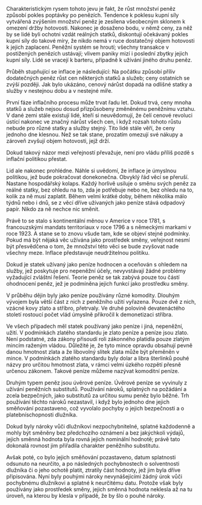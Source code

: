 Charakteristickým rysem tohoto jevu je fakt, že růst množství peněz způsobí pokles poptávky po penězích. Tendence k poklesu kupní síly vytvářená zvýšením množství peněz je zesílena všeobecným sklonem k omezení držby hotovosti. Nakonec je dosaženo bodu, v němž ceny, za něž by se lidé byli ochotni vzdát reálných statků, diskontují očekávaný pokles kupní síly do takové míry, že nikdo nemá v ruce dostatečný objem hotovosti k jejich zaplacení. Peněžní systém se hroutí; všechny transakce v postižených penězích ustávají; vlivem paniky mizí i poslední zbytky jejich kupní síly. Lidé se vracejí k barteru, případně k užívání jiného druhu peněz.

Průběh stupňující se inflace je následující: Na počátku způsobí příliv dodatečných peněz růst cen některých statků a služeb; ceny ostatních se zvýší později. Jak bylo ukázáno, cenový nárůst dopadá na odlišné statky a služby v nestejnou dobu a v nestejné míře.

První fáze inflačního procesu může trvat řadu let. Dokud trvá, ceny mnoha statků a služeb nejsou dosud přizpůsobeny změněnému peněžnímu vztahu. V dané zemi stále existují lidé, kteří si neuvědomují, že čelí cenové revoluci ústící nakonec ve značný nárůst všech cen, i když rozsah tohoto růstu nebude pro různé statky a služby stejný. Tito lidé stále věří, že ceny jednoho dne klesnou. Než se tak stane, prozatím omezují své nákupy a zároveň zvyšují objem hotovosti, jejž drží.

Dokud takový názor mezi veřejností převažuje, není pro vládu příliš pozdě s inflační politikou přestat.

Lid ale nakonec prohlédne. Náhle si uvědomí, že inflace je úmyslnou politikou, jež bude pokračovat donekonečna. Obvyklý řád věcí se přeruší. Nastane hospodářský kolaps. Každý horlivě usiluje o směnu svých peněz za reálné statky, bez ohledu na to, zda je potřebuje nebo ne, bez ohledu na to, kolik za ně musí zaplatit. Během velmi krátké doby, během několika málo týdnů nebo i dnů, se z věcí dříve užívaných jako peníze stává odpadový papír. Nikdo za ně nechce nic směnit.

Právě to se stalo s kontinentální měnou v Americe v roce 1781, s francouzskými mandats territoriaux v roce 1796 a s německými markami v roce 1923. A stane se to znovu všude tam, kde se objeví stejné podmínky. Pokud má být nějaká věc užívána jako prostředek směny, veřejnost nesmí být přesvědčena o tom, že množství této věci se bude zvyšovat nade všechny meze. Inflace představuje neudržitelnou politiku.

Dokud je statek užívaný jako peníze hodnocen a oceňován s ohledem na služby, jež poskytuje pro nepeněžní účely, nevyvstávají žádné problémy vyžadující zvláštní řešení. Teorie peněz se tak zabývá pouze tou částí ohodnocení peněz, jež je podmíněna jejich funkcí jako prostředku směny.

V průběhu dějin byly jako peníze používány různé komodity. Dlouhým vývojem byla větší část z nich z peněžního užití vyřazena. Pouze dvě z nich, vzácné kovy zlato a stříbro, přetrvaly. Ve druhé polovině devatenáctého století rostoucí počet vlád úmyslně přikročil k demonetizaci stříbra.

Ve všech případech měl statek používaný jako peníze i jiná, nepeněžní, užití. V podmínkách zlatého standardu je zlato peníze a peníze jsou zlato. Není podstatné, zda zákony přisoudí roli zákonného platidla pouze zlatým mincím raženým vládou. Důležité je, že tyto mince opravdu obsahují pevně danou hmotnost zlata a že libovolný slitek zlata může být přeměněn v mince. V podmínkách zlatého standardu byly dolar a libra šterlinků pouhé názvy pro určitou hmotnost zlata, v rámci velmi úzkého rozpětí přesně určenou zákonem. Takové peníze můžeme nazývat komoditní peníze.

Druhým typem peněz jsou úvěrové peníze. Úvěrové peníze se vyvinuly z užívání peněžních substitutů. Používání nároků, splatných na požádání a zcela bezpečných, jako substitutů za určitou sumu peněz bylo běžné. Trh používání těchto nároků nezastavil, i když bylo jednoho dne jejich směňování pozastaveno, což vyvolalo pochyby o jejich bezpečnosti a o platebníschopnosti dlužníka.

Dokud byly nároky vůči dlužníkovi nezpochybnitelné, splatné každodenně a mohly být směněny bez předchozího oznámení a bez jakýchkoli výdajů, jejich směnná hodnota byla rovná jejich nominální hodnotě; právě tato dokonalá rovnost jim přiřadila charakter peněžního substitutu.

Avšak poté, co bylo jejich směňování pozastaveno, datum splatnosti odsunuto na neurčito, a po následných pochybnostech o solventnosti dlužníka či o jeho ochotě platit, ztratily část hodnoty, jež jim byla dříve připisována. Nyní byly pouhými nároky nevynášejícími žádný úrok vůči pochybnému dlužníkovi a splatné k neurčitému datu. Protože však byly používány jako prostředek směny, jejich směnná hodnota neklesla až na tu úroveň, na kterou by klesla v případě, že by šlo o pouhé nároky.